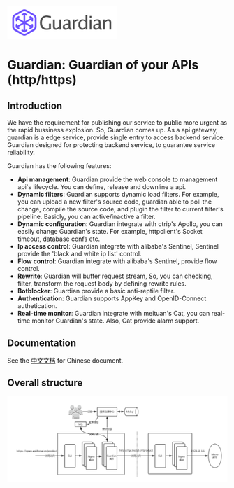 <img src="https://github.com/mangotomato/uploads/blob/master/Guardian_logo.png" alt="Guardian Logo" width="50%">

# Guardian: Guardian of your APIs (http/https)

## Introduction

We have the requirement for publishing our service to public more urgent as the rapid bussiness explosion. So, Guardian comes up.
As a api gateway, guardian is a edge service, provide single entry to access backend service. Guardian designed for protecting backend service, to guarantee service reliability.

Guardian has the following features:
- **Api management**:  Guardian provide the web console to management api's lifecycle. You can define, release and downline a api.
- **Dynamic filters**:  Guardian supports dynamic load filters. For example, you can upload a new filter's source code, guardian able to poll the change, compile the source code, and plugin the filter to current filter's pipeline. Basicly, you can active/inactive a filter.
- **Dynamic configuration**: Guardian integrate with ctrip's Apollo, you can easily change Guardian's state. For example, httpclient's Socket timeout, database confs etc.
- **Ip access control**: Guardian integrate with alibaba's Sentinel, Sentinel provide the 'black and white ip list' control.
- **Flow control**: Guardian integrate with alibaba's Sentinel, provide flow control.
- **Rewrite**: Guardian will buffer request stream, So, you can checking, filter, transform the request body by defining rewrite rules.
- **Botblocker**: Guardian provide a basic anti-reptile filter.
- **Authentication**: Guardian supports AppKey and OpenID-Connect authetication.
- **Real-time monitor**: Guardian integrate with meituan's Cat, you can real-time monitor Guardian's state. Also, Cat provide alarm support.

## Documentation

See the [中文文档](https://github.com/mangotomato/guardian/wiki/Guardian%E4%BB%8B%E7%BB%8D) for Chinese document.

## Overall structure
<img src="https://github.com/mangotomato/uploads/blob/master/architecturev1.0.png" alt="整体架构">
